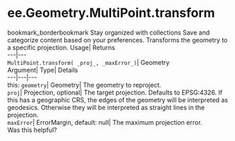  
#  ee.Geometry.MultiPoint.transform
bookmark_borderbookmark Stay organized with collections  Save and categorize content based on your preferences.
Transforms the geometry to a specific projection. 
Usage| Returns  
---|---  
`MultiPoint.transform( _proj_, _maxError_)`| Geometry  
Argument| Type| Details  
---|---|---  
this: `geometry`| Geometry| The geometry to reproject.  
`proj`| Projection, optional| The target projection. Defaults to EPSG:4326. If this has a geographic CRS, the edges of the geometry will be interpreted as geodesics. Otherwise they will be interpreted as straight lines in the projection.  
`maxError`| ErrorMargin, default: null| The maximum projection error.  
Was this helpful?

